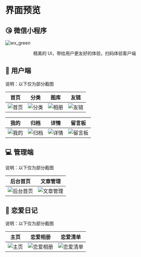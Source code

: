 # 界面预览

## 😘 微信小程序

![wx_green](https://img.925i.cn/file/a0c1a95b49b5db7f78248.png)

<div style="width:100%;text-align: center;">精美的 UI，带给用户更友好的体验，扫码体验客户端</div>

## 📱 用户端

说明：以下仅为部分截图

|                           首页                            |                           分类                            |                           图库                            |                           友链                            |
| :-------------------------------------------------------: | :-------------------------------------------------------: | :-------------------------------------------------------: | :-------------------------------------------------------: |
| ![首页](https://uni-halo.925i.cn/assets/001.76053f5e.jpg) | ![分类](https://uni-halo.925i.cn/assets/002.9479f5e4.jpg) | ![相册](https://uni-halo.925i.cn/assets/003.0d1f4694.jpg) | ![友链](https://uni-halo.925i.cn/assets/004.22b6a1e3.jpg) |

|                           我的                            |                           归档                            |                           详情                            |                           留言板                            |
| :-------------------------------------------------------: | :-------------------------------------------------------: | :-------------------------------------------------------: | :---------------------------------------------------------: |
| ![我的](https://uni-halo.925i.cn/assets/005.d1ccf84e.jpg) | ![归档](https://uni-halo.925i.cn/assets/007.e481f0c1.jpg) | ![详情](https://uni-halo.925i.cn/assets/008.a4f5af80.jpg) | ![留言板](https://uni-halo.925i.cn/assets/006.fc80dc8c.jpg) |

## 💻 管理端

说明：以下仅为部分截图

|                           后台首页                            |                           文章管理                            |
| :-----------------------------------------------------------: | :-----------------------------------------------------------: |
| ![后台首页](https://uni-halo.925i.cn/assets/009.707f9a85.jpg) | ![文章管理](https://uni-halo.925i.cn/assets/010.0b018b02.jpg) |

## 📱 恋爱日记

说明：以下仅为部分截图

|                              主页                              |                              恋爱相册                              | 恋爱清单                                                           |
| :------------------------------------------------------------: | :----------------------------------------------------------------: | ------------------------------------------------------------------ |
| ![主页](https://uni-halo.925i.cn/assets/love_001.6bf8b4e9.jpg) | ![恋爱相册](https://uni-halo.925i.cn/assets/love_003.b8effd48.jpg) | ![恋爱清单](https://uni-halo.925i.cn/assets/love_002.a08bd8d6.jpg) |
